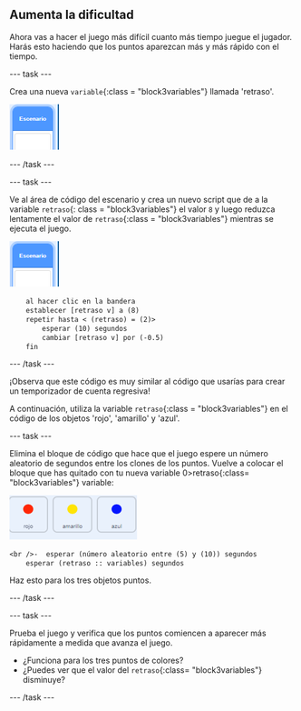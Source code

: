 ## Aumenta la dificultad

Ahora vas a hacer el juego más difícil cuanto más tiempo juegue el jugador. Harás esto haciendo que los puntos aparezcan más y más rápido con el tiempo.

\--- task \---

Crea una nueva `variable`{:class = "block3variables"} llamada 'retraso'.

![Objeto escenario](images/stage-sprite.png)

\--- /task \---

\--- task \---

Ve al área de código del escenario y crea un nuevo script que de a la variable `retraso`{: class = "block3variables"} el valor `8` y luego reduzca lentamente el valor de `retraso`{:class = "block3variables"} mientras se ejecuta el juego.

![Objeto escenario](images/stage-sprite.png)

```blocks3
    al hacer clic en la bandera
    establecer [retraso v] a (8)
    repetir hasta < (retraso) = (2)>
        esperar (10) segundos
        cambiar [retraso v] por (-0.5)
    fin
```

\--- /task \---

¡Observa que este código es muy similar al código que usarías para crear un temporizador de cuenta regresiva!

A continuación, utiliza la variable `retraso`{:class = "block3variables"} en el código de los objetos 'rojo', 'amarillo' y 'azul'.

\--- task \---

Elimina el bloque de código que hace que el juego espere un número aleatorio de segundos entre los clones de los puntos. Vuelve a colocar el bloque que has quitado con tu nueva variable 0>retraso</code>{:class= "block3variables"} variable:

![captura de pantalla](images/all-dots.png)

```blocks3
<br />-  esperar (número aleatorio entre (5) y (10)) segundos
    esperar (retraso :: variables) segundos
```

Haz esto para los tres objetos puntos.

\--- /task \---

\--- task \---

Prueba el juego y verifica que los puntos comiencen a aparecer más rápidamente a medida que avanza el juego.

+ ¿Funciona para los tres puntos de colores?
+ ¿Puedes ver que el valor del `retraso`{:class= "block3variables"} disminuye?

\--- /task \---